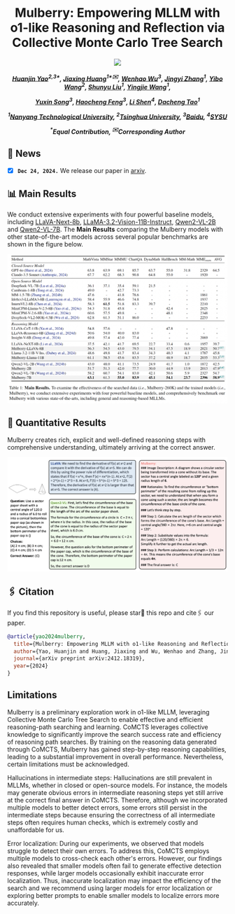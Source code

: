 <div align="center">

<h1> Mulberry: Empowering MLLM with o1-like Reasoning and Reflection via Collective Monte Carlo Tree Search </h1>

<h5 align="center"> 

<a href='https://arxiv.org/abs/2412.18319'><img src='https://img.shields.io/badge/Paper-Arxiv-red'></a>
<!--<a href='https://huggingface.co/collections/HuanjinYao/denseconnector-66500e173fc8c9f05dc98dea'><img src='https://img.shields.io/badge/%F0%9F%A4%97%20Hugging%20Face-Models-blue'></a>
[![zhihu](https://img.shields.io/badge/-知乎-000000?logo=zhihu&logoColor=0084FF)](https://zhuanlan.zhihu.com/p/700000183)
<a href='https://huggingface.co/spaces/HuanjinYao/DenseConnector-v1.5-8B'><img src='https://img.shields.io/badge/🤗-Open%20In%20Spaces-blue.svg'></a>-->


[Huanjin Yao](https://scholar.google.com/citations?user=pDtsCBQAAAAJ&hl=zh-CN)<sup>2,3*</sup>,
[Jiaxing Huang](https://jxhuang0508.github.io/)<sup>1*✉️</sup>,
[Wenhao Wu](https://whwu95.github.io/)<sup>3</sup>,
[Jingyi Zhang]()<sup>1</sup>,
[Yibo Wang]()<sup>2</sup>,
[Shunyu Liu]()<sup>1</sup>,
[Yingjie Wang]()<sup>1</sup>,

[Yuxin Song]()<sup>3</sup>,
[Haocheng Feng]()<sup>3</sup>,
[Li Shen]()<sup>4</sup>,
[Dacheng Tao]()<sup>1</sup>


<sup>1</sup>[Nanyang Technological University](https://www.ntu.edu.sg/), <sup>2</sup>[Tsinghua University](https://www.tsinghua.edu.cn/en/), <sup>3</sup>[Baidu](https://vis.baidu.com/#/), <sup>4</sup>[SYSU](https://www.sysu.edu.cn/sysuen/)

<sup>*</sup>Equal Contribution,       <sup>✉️</sup>Corresponding Author

</h5>
</div>


## 📰 News
- [x] **`Dec 24, 2024.`** We release our paper in [arxiv](https://arxiv.org/abs/2412.18319).


## 📊 Main Results

We conduct extensive experiments with four powerful baseline models, including [LLaVA-Next-8b](https://huggingface.co/llava-hf/llama3-llava-next-8b-hf), [LLaMA-3.2-Vision-11B-Instruct](https://huggingface.co/meta-llama/Llama-3.2-11B-Vision-Instruct), [Qwen2-VL-2B](https://huggingface.co/Qwen/Qwen2-VL-2B-Instruct) and [Qwen2-VL-7B](https://huggingface.co/Qwen/Qwen2-VL-7B-Instruct). The **Main Results** comparing the Mulberry models with other state-of-the-art models across several popular benchmarks are shown in the figure below.

<div align=center>
<img width="650" alt="image" src="figure/main_results.png">
</div>

## 👀 Quantitative Results
Mulberry creates rich, explicit and well-defined reasoning steps with comprehensive understanding, ultimately arriving at the correct answer.
<div align=center>
<img width="700" alt="image" src="figure/qualitative_results_reasoning.png">
</div>

## 🖇️ Citation
If you find this repository is useful, please star🌟 this repo and cite🖇️ our paper.
```bibtex
@article{yao2024mulberry,
  title={Mulberry: Empowering MLLM with o1-like Reasoning and Reflection via Collective Monte Carlo Tree Search},
  author={Yao, Huanjin and Huang, Jiaxing and Wu, Wenhao and Zhang, Jingyi and Wang, Yibo and Liu, Shunyu and Wang, Yingjie and Song, Yuxin and Feng, Haocheng and Shen, Li and Tao, Dacheng},
  journal={arXiv preprint arXiv:2412.18319},
  year={2024}
}
```


## Limitations
Mulberry is a preliminary exploration work in o1-like MLLM, leveraging Collective Monte Carlo Tree Search to enable effective and efficient reasoning-path searching and learning. 
CoMCTS leverages collective knowledge to significantly improve the search success rate and efficiency of reasoning path searches.
By training on the reasoning data generated through CoMCTS, Mulberry has gained step-by-step reasoning capabilities, leading to a substantial improvement in overall performance.
Nevertheless, certain limitations must be acknowledged.

Hallucinations in intermediate steps: Hallucinations are still prevalent in MLLMs, whether in closed or open-source models.
For instance, the models may generate obvious errors in intermediate reasoning steps yet still arrive at the correct final answer in CoMCTS.
Therefore, although we incorporated multiple models to better detect errors, some errors still persist in the intermediate steps because ensuring the correctness of all intermediate steps often requires human checks, which is extremely costly and unaffordable for us.

Error localization: 
During our experiments, we observed that models struggle to detect their own errors. To address this, CoMCTS employs multiple models to cross-check each other's errors.
However, our findings also revealed that smaller models often fail to generate effective detection responses, while larger models occasionally exhibit inaccurate error localization.
Thus, inaccurate localization may impact the efficiency of the search and we recommend using larger models for error localization or exploring better prompts to enable smaller models to localize errors more accurately.

<!--
## 👍 Acknowledgment
Our work is primarily based on the following codebases. We are sincerely grateful for their work.
- [LLaMA-Factory](https://github.com/hiyouga/LLaMA-Factory): We use llama-factory to fine-tune Mulberry Models.
- [VLMEvalKit](https://github.com/open-compass/VLMEvalKit): We use VLMEvalKit for evaluation.-->

